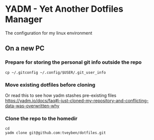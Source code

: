 # YADM - Yet Another Dotfiles Manager
The configuration for my linux environment

## On a new PC

### Prepare for storing the personal git info outside the repo
````mkdir ~/.config/tve
cp ~/.gitconfig ~/.config/$USER/.git_user_info
````

### Move existing dotfiles before cloning
Or read this to see how yadm stashes pre-existing files  
https://yadm.io/docs/faq#i-just-cloned-my-repository-and-conflicting-data-was-overwritten-why

### Clone the repo to the homedir
````
cd
yadm clone git@github.com:tveyben/dotfiles.git
````
